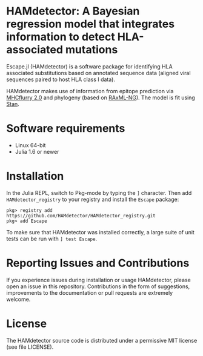 # HAMdetector: A Bayesian regression model that integrates information to detect HLA-associated mutations

Escape.jl (HAMdetector) is a software package for identifying HLA associated substitutions based on annotated sequence data (aligned viral sequences paired to host HLA class I data).

HAMdetector makes use of information from epitope prediction via [MHCflurry 2.0](https://github.com/openvax/mhcflurry) and phylogeny (based on [RAxML-NG](https://github.com/amkozlov/raxml-ng)).
The model is fit using [Stan](https://github.com/stan-dev/cmdstan).

# Software requirements

- Linux 64-bit
- Julia 1.6 or newer

# Installation

In the Julia REPL, switch to Pkg-mode by typing the `]` character. 
Then add `HAMdetector_registry` to your registry and install the `Escape` package:

```
pkg> registry add https://github.com/HAMdetector/HAMdetector_registry.git
pkg> add Escape
```

To make sure that HAMdetector was installed correctly, a large suite of unit tests can be run with `] test Escape`.

# Reporting Issues and Contributions

If you experience issues during installation or usage HAMdetector, please open an issue in this repository.
Contributions in the form of suggestions, improvements to the documentation or pull requests are extremely welcome.

# License

The HAMdetector source code is distributed under a permissive MIT license (see file LICENSE).